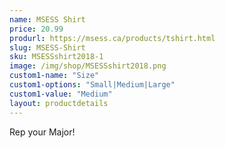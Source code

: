 ```yaml
---
name: MSESS Shirt
price: 20.99
produrl: https://msess.ca/products/tshirt.html
slug: MSESS-Shirt
sku: MSESSshirt2018-1
image: /img/shop/MSESSshirt2018.png
custom1-name: "Size"
custom1-options: "Small|Medium|Large"
custom1-value: "Medium"
layout: productdetails
---
```

Rep your Major!
